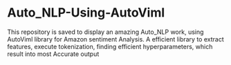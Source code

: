 # Auto_NLP-Using-AutoViml
This repository is saved to display an amazing Auto_NLP work, using AutoViml library for Amazon sentiment Analysis. A efficient library to extract features, execute tokenization, finding efficient hyperparameters, which result into most Accurate output
